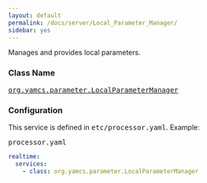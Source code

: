 ```yaml
---
layout: default
permalink: /docs/server/Local_Parameter_Manager/
sidebar: yes
---
```


Manages and provides local parameters.

### Class Name
[<tt>org.yamcs.parameter.LocalParameterManager</tt>](https://javadoc.io/page/org.yamcs/yamcs-core/latest/org/yamcs/parameter/LocalParameterManager.html)

### Configuration

This service is defined in <tt>etc/processor.yaml</tt>. Example:

<pre class="r header">processor.yaml</pre>
```yaml
realtime:
  services:
    - class: org.yamcs.parameter.LocalParameterManager
```
